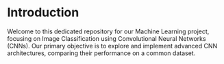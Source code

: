 # Introduction

Welcome to this dedicated repository for our Machine Learning project, focusing on Image Classification using Convolutional Neural Networks (CNNs). 
Our primary objective is to explore and implement advanced CNN architectures, comparing their performance on a common dataset.
